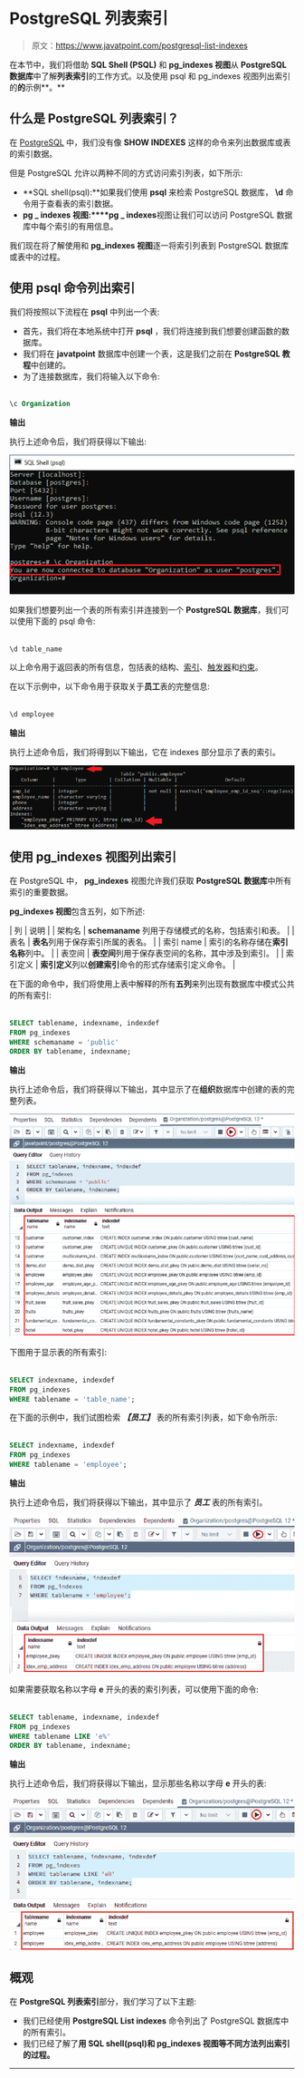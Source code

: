 # PostgreSQL 列表索引

> 原文：<https://www.javatpoint.com/postgresql-list-indexes>

在本节中，我们将借助 **SQL Shell (PSQL)** 和 **pg_indexes 视图**从 **PostgreSQL 数据库**中了解**列表索引**的工作方式。以及使用 psql 和 pg_indexes 视图列出索引的**的**示例**。**

## 什么是 PostgreSQL 列表索引？

在 [PostgreSQL](https://www.javatpoint.com/postgresql-tutorial) 中，我们没有像 **SHOW INDEXES** 这样的命令来列出数据库或表的索引数据。

但是 PostgreSQL 允许以两种不同的方式访问索引列表，如下所示:

*   **SQL shell(psql):**如果我们使用 **psql** 来检索 PostgreSQL 数据库， **\d** 命令用于查看表的索引数据。
*   **pg _ indexes 视图:****pg _ indexes**视图让我们可以访问 PostgreSQL 数据库中每个索引的有用信息。

我们现在将了解使用和 **pg_indexes 视图**逐一将索引列表到 PostgreSQL 数据库或表中的过程。

## 使用 psql 命令列出索引

我们将按照以下流程在 **psql** 中列出一个表:

*   首先，我们将在本地系统中打开 **psql** ，我们将连接到我们想要创建函数的数据库。
*   我们将在 **javatpoint** 数据库中创建一个表，这是我们之前在 **PostgreSQL 教程**中创建的。
*   为了连接数据库，我们将输入以下命令:

```sql

\c Organization 

```

**输出**

执行上述命令后，我们将获得以下输出:

![PostgreSQL List Indexes](img/551a4832847194e5c593ad08fa8434e4.png)

如果我们想要列出一个表的所有索引并连接到一个 **PostgreSQL 数据库**，我们可以使用下面的 psql 命令:

```sql

\d table_name

```

以上命令用于返回表的所有信息，包括表的结构、[索引](https://www.javatpoint.com/postgresql-indexes)、[触发器](https://www.javatpoint.com/postgresql-trigger)和[约束](https://www.javatpoint.com/postgresql-constraints)。

在以下示例中，以下命令用于获取关于**员工**表的完整信息:

```sql

\d employee

```

**输出**

执行上述命令后，我们将得到以下输出，它在 indexes 部分显示了表的索引。

![PostgreSQL List Indexes](img/067058a378604e11d0177aafddcd871c.png)

## 使用 pg_indexes 视图列出索引

在 PostgreSQL 中， **pg_indexes** 视图允许我们获取 **PostgreSQL 数据库**中所有索引的重要数据。

**pg_indexes 视图**包含五列，如下所述:

| 列 | 说明 |
| 架构名 | **schemaname** 列用于存储模式的名称，包括索引和表。 |
| 表名 | **表名**列用于保存索引所属的表名。 |
| 索引 name | 索引的名称存储在**索引名称**列中。 |
| 表空间 | **表空间**列用于保存表空间的名称，其中涉及到索引。 |
| 索引定义 | **索引定义**列以**创建索引**命令的形式存储索引定义命令。 |

在下面的命令中，我们将使用上表中解释的所有**五列**来列出现有数据库中模式公共的所有索引:

```sql

SELECT tablename, indexname, indexdef
FROM pg_indexes
WHERE schemaname = 'public'
ORDER BY tablename, indexname;

```

**输出**

执行上述命令后，我们将获得以下输出，其中显示了在**组织**数据库中创建的表的完整列表。

![PostgreSQL List Indexes](img/6f198a72eddd5be2645109416ca8a28b.png)

下图用于显示表的所有索引:

```sql

SELECT indexname, indexdef
FROM pg_indexes
WHERE tablename = 'table_name';

```

在下面的示例中，我们试图检索 ***【员工】*** 表的所有索引列表，如下命令所示:

```sql

SELECT indexname, indexdef
FROM pg_indexes
WHERE tablename = 'employee';

```

**输出**

执行上述命令后，我们将获得以下输出，其中显示了 ***员工*** 表的所有索引。

![PostgreSQL List Indexes](img/d3ff03e7e6bf2a320656e09c1595fc76.png)

如果需要获取名称以字母 **e** 开头的表的索引列表，可以使用下面的命令:

```sql

SELECT tablename, indexname, indexdef
FROM pg_indexes
WHERE tablename LIKE 'e%'
ORDER BY tablename, indexname;

```

**输出**

执行上述命令后，我们将获得以下输出，显示那些名称以字母 **e** 开头的表:

![PostgreSQL List Indexes](img/1039cdcb6cb0e9918d0dad8d33ba5026.png)

## 概观

在 **PostgreSQL 列表索引**部分，我们学习了以下主题:

*   我们已经使用 **PostgreSQL List indexes** 命令列出了 PostgreSQL 数据库中的所有索引。
*   我们已经了解了**用 **SQL shell(psql)和 pg_indexes 视图等不同方法列出索引**的过程。**

* * *